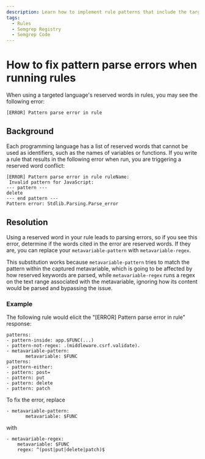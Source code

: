 ```yaml
---
description: Learn how to implement rule patterns that include the targeted language's reserved words.
tags:
  - Rules
  - Semgrep Registry
  - Semgrep Code
---
```


# How to fix pattern parse errors when running rules

When using a targeted language's reserved words in rules, you may see the following error:

```console
[ERROR] Pattern parse error in rule
```

## Background

Each programming language has a list of reserved words that cannot be used as identifiers, such as the names of variables or functions. If you write a rule that results in the following error when run, you are triggering a reserved word conflict:

```console
[ERROR] Pattern parse error in rule ruleName:
 Invalid pattern for JavaScript:
--- pattern ---
delete
--- end pattern ---
Pattern error: Stdlib.Parsing.Parse_error
```

## Resolution

Using a reserved word in your rule leads to parsing errors, so if you see this error, determine if the words cited in the error are reserved words. If they are, you can replace your `metavariable-pattern` with `metavariable-regex`. 

This substitution works because `metavariable-pattern` tries to match the pattern within the captured metavariable, which is going to be affected by how reserved keywords are parsed, while `metavariable-regex` runs a regex on the text range associated with the metavariable, ignoring how its content would be parsed and bypassing the issue.

### Example

The following rule would elicit the "[ERROR] Pattern parse error in rule" response:

```code
patterns:
- pattern-inside: app.$FUNC(...)
- pattern-not-regex: .(middleware.csrf.validate).
- metavariable-pattern:
       metavariable: $FUNC
patterns:
- pattern-either:
- pattern: post=
- pattern: put
- pattern: delete
- pattern: patch
```

To fix the error, replace 

```code
- metavariable-pattern:
       metavariable: $FUNC
```

with 

```code
- metavariable-regex:
    metavariable: $FUNC
    regex: ^(post|put|delete|patch)$
```
